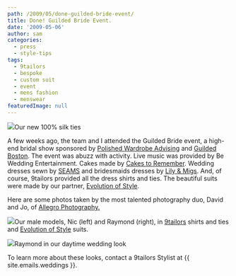 ```yaml
---
path: /2009/05/done-guilded-bride-event/
title: Done! Guilded Bride Event.
date: '2009-05-06'
author: sam
categories:
  - press
  - style-tips
tags:
  - 9tailors
  - bespoke
  - custom suit
  - event
  - mens fashion
  - menswear
featuredImage: null
---
```

[![](http://1.bp.blogspot.com/_RlJ3L7W6dBw/SgGzQm87K1I/AAAAAAAAHew/hbBa0xkbzdA/s400/gb_9.jpg)](http://1.bp.blogspot.com/_RlJ3L7W6dBw/SgGzQm87K1I/AAAAAAAAHew/hbBa0xkbzdA/s1600-h/gb_9.jpg)Our new 100% silk ties

A few weeks ago, the team and I attended the Guilded Bride event, a high-end bridal show sponsored by [Polished Wardrobe Advising](http://polishedadvising.com/) and [Guilded Boston](http://www.guildedboston.com/). The event was abuzz with activity. Live music was provided by Be Wedding Entertainment. Cakes made by [Cakes to Remember](http://www.cakestoremember.biz/). Wedding dresses sewn by [SEAMS](http://www.seamstheshop.com/) and bridesmaids dresses by [Lily & Migs](http://www.lilyandmigs.com/Lily_%26_Migs_Clothing_Habit.html). And, of course, 9tailors provided all the dress shirts and ties. The beautiful suits were made by our partner, [Evolution of Style](http://c11software.com/eos/).

Here are some photos taken by the most talented photography duo, David and Jo, of [Allegro Photography.](http://www.allegrophotography.com/)

[![](http://4.bp.blogspot.com/_RlJ3L7W6dBw/SgGzYLtYC4I/AAAAAAAAHe4/8hzFfgmO5J0/s400/gb_11.jpg)](http://4.bp.blogspot.com/_RlJ3L7W6dBw/SgGzYLtYC4I/AAAAAAAAHe4/8hzFfgmO5J0/s1600-h/gb_11.jpg)Our male models, Nic (left) and Raymond (right), in [9tailors](http://9tailors.com/) shirts and ties
and [Evolution of Style](http://c11software.com/eos/) suits.

[![](http://2.bp.blogspot.com/_RlJ3L7W6dBw/SgGzGy8HeHI/AAAAAAAAHeo/PAWCIT3w73Q/s400/gb_12.jpg)](http://2.bp.blogspot.com/_RlJ3L7W6dBw/SgGzGy8HeHI/AAAAAAAAHeo/PAWCIT3w73Q/s1600-h/gb_12.jpg)Raymond in our daytime wedding look

To learn more about these looks, contact a 9tailors Stylist at {{ site.emails.weddings }}.